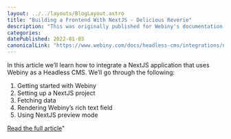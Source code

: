 ```yaml
---
layout: ../../layouts/BlogLayout.astro
title: "Building a Frontend With NextJS - Delicious Reverie"
description: "This was originally published for Webiny's documentation portal and teaches readers how build a frontend for Webiny Headless CMS with NextJS."
categories:
datePublished: 2022-01-03
canonicalLink: "https://www.webiny.com/docs/headless-cms/integrations/nextjs"
---
```

In this article we’ll learn how to integrate a NextJS application that uses Webiny as a Headless CMS. We’ll go through the following:

1.  Getting started with Webiny
2.  Setting up a NextJS project
3.  Fetching data
4.  Rendering Webiny’s rich text field
5.  Using NextJS preview mode

[Read the full article](https://www.webiny.com/docs/headless-cms/integrations/nextjs)"
